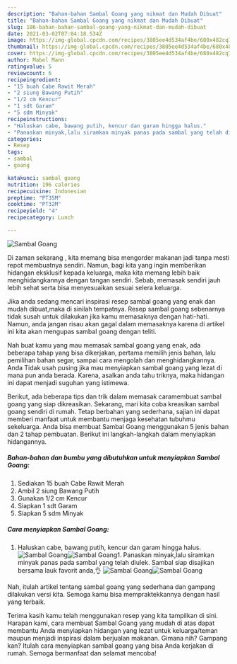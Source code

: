 ```yaml
---
description: "Bahan-bahan Sambal Goang yang nikmat dan Mudah Dibuat"
title: "Bahan-bahan Sambal Goang yang nikmat dan Mudah Dibuat"
slug: 186-bahan-bahan-sambal-goang-yang-nikmat-dan-mudah-dibuat
date: 2021-03-02T07:04:18.534Z
image: https://img-global.cpcdn.com/recipes/3805ee4d534af4be/680x482cq70/sambal-goang-foto-resep-utama.jpg
thumbnail: https://img-global.cpcdn.com/recipes/3805ee4d534af4be/680x482cq70/sambal-goang-foto-resep-utama.jpg
cover: https://img-global.cpcdn.com/recipes/3805ee4d534af4be/680x482cq70/sambal-goang-foto-resep-utama.jpg
author: Mabel Mann
ratingvalue: 5
reviewcount: 6
recipeingredient:
- "15 buah Cabe Rawit Merah"
- "2 siung Bawang Putih"
- "1/2 cm Kencur"
- "1 sdt Garam"
- "5 sdm Minyak"
recipeinstructions:
- "Haluskan cabe, bawang putih, kencur dan garam hingga halus."
- "Panaskan minyak,lalu siramkan minyak panas pada sambal yang telah diulek. Sambal siap disajikan bersama lauk favorit anda,👌"
categories:
- Resep
tags:
- sambal
- goang

katakunci: sambal goang 
nutrition: 196 calories
recipecuisine: Indonesian
preptime: "PT35M"
cooktime: "PT32M"
recipeyield: "4"
recipecategory: Lunch

---
```



![Sambal Goang](https://img-global.cpcdn.com/recipes/3805ee4d534af4be/680x482cq70/sambal-goang-foto-resep-utama.jpg)

Di zaman  sekarang , kita memang bisa mengorder makanan jadi tanpa mesti repot membuatnya sendiri. Namun, bagi kita yang ingin memberikan hidangan eksklusif kepada keluarga, maka kita memang lebih baik menghidangkannya dengan tangan sendiri. Sebab, memasak sendiri jauh lebih sehat serta bisa menyesuaikan sesuai selera keluarga.

Jika anda sedang mencari inspirasi resep sambal goang yang enak dan mudah dibuat,maka di sinilah tempatnya. Resep sambal goang  sebenarnya tidak susah untuk dilakukan jika kamu memasaknya dengan hati-hati. Namun, anda jangan risau akan gagal dalam memasaknya 
karena di artikel ini kita akan mengupas sambal goang dengan teliti.  



Nah buat kamu yang mau memasak sambal goang yang enak, ada beberapa tahap yang bisa dikerjakan, pertama memilih jenis bahan, lalu pemilihan bahan segar, sampai cara mengolah dan menghidangkannya. Anda Tidak usah pusing jika mau menyiapkan sambal goang yang lezat di mana pun anda berada. Karena, asalkan anda  tahu triknya, maka hidangan ini dapat menjadi suguhan yang istimewa.

Berikut, ada beberapa tips dan trik dalam memasak caramembuat sambal goang yang siap dikreasikan. Sekarang, mari kita coba kreasikan sambal goang sendiri di rumah. Tetap berbahan yang sederhana, sajian ini dapat memberi manfaat untuk membantu menjaga kesehatan tubuhmu sekeluarga. Anda bisa membuat Sambal Goang menggunakan 5 jenis bahan dan 2 tahap pembuatan. Berikut ini langkah-langkah dalam menyiapkan hidangannya.

<!--inarticleads1-->

##### Bahan-bahan dan bumbu yang dibutuhkan untuk menyiapkan Sambal Goang:

1. Sediakan 15 buah Cabe Rawit Merah
1. Ambil 2 siung Bawang Putih
1. Gunakan 1/2 cm Kencur
1. Siapkan 1 sdt Garam
1. Siapkan 5 sdm Minyak




<!--inarticleads2-->

##### Cara menyiapkan Sambal Goang:

1. Haluskan cabe, bawang putih, kencur dan garam hingga halus.
<img src="https://img-global.cpcdn.com/steps/3d2b8105e8526357/160x128cq70/sambal-goang-langkah-memasak-1-foto.jpg" alt="Sambal Goang"><img src="https://img-global.cpcdn.com/steps/f9171d57bbea2a34/160x128cq70/sambal-goang-langkah-memasak-1-foto.jpg" alt="Sambal Goang">1. Panaskan minyak,lalu siramkan minyak panas pada sambal yang telah diulek. Sambal siap disajikan bersama lauk favorit anda,👌
<img src="https://img-global.cpcdn.com/steps/50813229ca0db760/160x128cq70/sambal-goang-langkah-memasak-2-foto.jpg" alt="Sambal Goang"><img src="https://img-global.cpcdn.com/steps/0c6b3e4baedacfd9/160x128cq70/sambal-goang-langkah-memasak-2-foto.jpg" alt="Sambal Goang">



Nah, itulah artikel tentang  sambal goang  yang sederhana dan gampang dilakukan versi kita. Semoga kamu bisa mempraktekkannya dengan hasil yang terbaik. 

Terima kasih kamu telah menggunakan resep yang kita tampilkan di sini. Harapan kami, cara membuat  Sambal Goang yang mudah di atas dapat membantu Anda menyiapkan hidangan yang lezat untuk keluarga/teman maupun menjadi inspirasi dalam berjualan makanan. Gimana nih? Gampang kan? Itulah cara menyiapkan sambal goang yang bisa Anda kerjakan di rumah. Semoga bermanfaat dan selamat mencoba!

